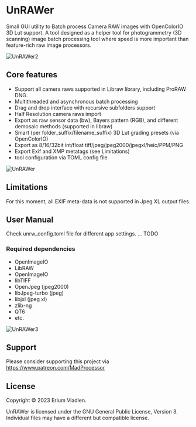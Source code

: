 # UnRAWer
 Small GUI utility to Batch process Camera RAW images with OpenColorIO 3D Lut support. A tool designed as a
 helper tool for photogrammetry (3D scanning) image batch processing tool where speed is more important than
 feature-rich raw image processors.

![UnRAWer2](https://github.com/ssh4net/UnRAWer/assets/3924000/798b24ff-bdac-451c-aebc-47256d0fff7a)

 ## Core features
 - Support all camera raws supported in Libraw library, including ProRAW DNG.
 - Multithreaded and asynchronous batch processing
 - Drag and drop interface with recursive subfolders support
 - Half Resolution camera raws import
 - Export as raw sensor data (bw), Bayers pattern (RGB), and different demosaic methods (supported in libraw)
 - Smart (per folder_suffix/filename_suffix) 3D Lut grading presets (via OpenColorIO)
 - Export as 8/16/32bit int/float tiff/jpeg/jpeg2000/jpegxl/heic/PPM/PNG
 - Export Exif and XMP metatags (see Limitations)
 - tool configuration via TOML config file

![UnRAWer](https://github.com/ssh4net/UnRAWer/assets/3924000/c8414525-ab87-4ce7-8110-f7a18161a658)

Limitations
-------
For this moment, all EXIF meta-data is not supported in Jpeg XL output files. 

User Manual
-------
Check unrw_config.toml file for different app settings.
...
TODO

### Required dependencies
* OpenImageIO
* LibRAW
* OpenImageIO
* libTIFF
* OpenJpeg (jpeg2000)
* libJpeg-turbo (jpeg)
* libjxl (jpeg xl)
* zlib-ng
* QT6
* etc.

![UnRAWer3](https://github.com/ssh4net/UnRAWer/assets/3924000/3e5b2cd8-349b-47da-8ee0-7959c22bfc70)


Support
-------
Please consider supporting this project via https://www.patreon.com/MadProcessor

License
-------

Copyright © 2023 Erium Vladlen.

UnRAWer is licensed under the GNU General Public License, Version 3.
Individual files may have a different but compatible license.
